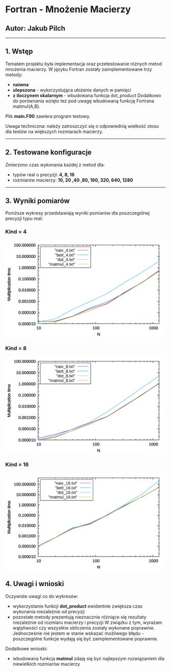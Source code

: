 # Fortran - Mnożenie Macierzy
## Autor: Jakub Pilch
---
## 1. Wstęp

Tematem projektu była implementacja oraz przetestowanie różnych metod mnożenia macierzy. W języku Fortran zostały zaimplementowane trzy metody:
+ **naiwna**
+ **ulepszona** - wykorzystująca ułożenie danych w pamięci
+ **z iloczynem skalarnym** - wbudowana funkcja dot_product
Dodatkowo do porównania wzięto też pod uwagę wbudowaną funkcję Fortrana matmul(A,B).

Plik **main.F90** zawiera program testowy.

Uwaga techniczna: należy zatroszczyć się o odpowiednią wielkość stosu dla testów na większych rozmiarach macierzy.

---
## 2. Testowane konfiguracje

Zmierzono czas wykonania każdej z metod dla:
+ typów real o precyzji: **4, 8, 16**
+ rozmiarów macierzy: **10, 20 ,40 ,80, 160, 320, 640, 1280**
    
---

## 3. Wyniki pomiarów

Poniższe wykresy przedstawiają wyniki pomiarów dla poszczególnej precyzji typu real:

### Kind = 4
![](res/wykres[4].jpeg)
### Kind = 8
![](res/wykres[8].jpeg)
### Kind = 16
![](res/wykres[16].jpeg)

## 4. Uwagi i wnioski

Oczywiste uwagi co do wykresów:
+ wykorzystanie funkcji **dot_product** ewidentnie zwiększa czas wykonania niezależnie od precyzji
+ pozostałe metody prezentują nieznacznie różniące się rezultaty niezależnie od rozmiaru macierzy i precyzji
W związku z tym, wyrażam wątpliwości czy wszystkie obliczenia zostały wykonane poprawnie. Jednocześnie nie jestem w stanie wskazać możliwego błędu - poszczególne funkcje wydają się być zaimplementowane poprawnie.

Dodatkowe wnioski:
+ wbudowana funkcja **matmul** zdaję się być najlepszym rozwiązaniem dla niewielkich rozmiarów macierzy